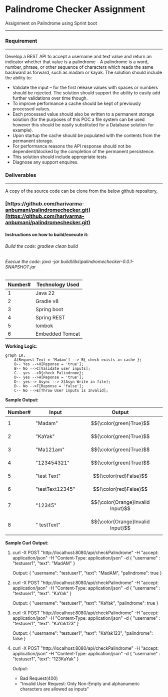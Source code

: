 # Palindrome Checker Assignment

Assignment on Palindrome using Sprint boot 
<hr/>

### Requirement
<hr/>
Develop a REST API to accept a username and text value and return an indicator whether
that value is a palindrome - A palindrome is a word, number, phrase, or other sequence of
characters which reads the same backward as forward, such as madam or kayak. The solution
should include the ability to:

*  Validate the input – for the first release values with spaces or numbers should be
rejected. The solution should support the ability to easily add further validations over
time though.
*  To improve performance a cache should be kept of previously processed values.
*  Each processed value should also be written to a permanent storage solution (for the
purposes of this POC a file system can be used however this should be easily
substituted for a Database solution for example).
*  Upon startup the cache should be populated with the contents from the permanent
storage.
*  For performance reasons the API response should not be dependent/blocked by the
completion of the permanent persistence.
*  This solution should include appropriate tests
*  Diagnose any support enquires.

### Deliverables
<hr/>
A copy of the source code can be clone from the below github repository,

### [https://github.com/harivarma-anbumani/palindromechecker.git](https://github.com/harivarma-anbumani/palindromechecker.git)

#### Instructions on how to build/execute it:

###### Build the code: gradlew clean build

###### Execue the code: java -jar build\libs\palindromechecker-0.0.1-SNAPSHOT.jar


| Number# | Technology Used         | 
|---------|-------------------------|
| 1       | 	Java 22                |
| 2       | 	Gradle v8                |
| 3       | 	Spring boot            |
| 4       | 	Spring REST            |
| 5       | 	lombok                 |
| 6       | 	Embedded Tomcat        |

**Working Logic:**

```mermaid
graph LR;
    A[Request Text = 'Madam'] --> B{ check exists in cache };
    B-- Yes -->H[Reponse = 'true'];
    B-- No -->C[Validate user inputs];
    C-- yes -->D{check Palindrome};
    D-- yes -->H[Reponse = 'true'];
    D-- yes--> Async --> X[Asyn Write in file];
    D-- No -->F[Reponse = 'false'];
    C-- No -->E[Throw User inputs is Invalid];    
```

**Sample Output:**
    
| Number# | Input        | Output        | 
|---------|--------------|---------------|
| 1       | 	"Madam"     | $${\color{green}True}$$         | 
| 2       | 	"KaYak"     | $${\color{green}True}$$            |
| 3       | 	"Ma121am"   | $${\color{green}True}$$            | 
| 4       | 	"123454321" | $${\color{green}True}$$            |
| 5       | 	"test Text" | $${\color{red}False}$$         |
| 6       | 	"testText12345" | $${\color{red}False}$$          |
| 7       | 	"12345"     | $${\color{Orange}Invalid Input}$$  |
| 8       | 	" testText" | $${\color{Orange}Invalid Input}$$ |




**Sample Curl Output:**

1. curl -X POST "http://localhost:8080/api/checkPalindrome" -H "accept: application/json" -H "Content-Type: application/json" -d { "username" : "testuser1", "text": "MadAM" }
   
   Output: { "username": "testuser1", "text": "MadAM", "palindrome": true }
   
2. curl -X POST "http://localhost:8080/api/checkPalindrome" -H "accept: application/json" -H "Content-Type: application/json" -d { "username" : "testuser1", "text": "KaYak" } 
   
   Output: { "username": "testuser1", "text": "KaYak", "palindrome": true }

3. curl -X POST "http://localhost:8080/api/checkPalindrome" -H "accept: application/json" -H "Content-Type: application/json" -d { "username" : "testuser1", "text": "KaYak123" }
   
   Output: { "username": "testuser1", "text": "KaYak123", "palindrome": false }

4. curl -X POST "http://localhost:8080/api/checkPalindrome" -H "accept: application/json" -H "Content-Type: application/json" -d { "username" : "testuser1", "text": "123KaYak" }
   
   Output: 
      * Bad Request(400)
      * "Invalid User Request: Only Non-Empty and alphanumeric characters are allowed as inputs"
